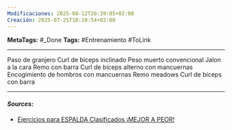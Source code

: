```yaml
---
Modificaciones: 2025-08-12T20:39:05+02:00
Creación: 2025-07-25T18:10:54+02:00
---
```

**MetaTags:** #_Done
**Tags:** #Entrenamiento #ToLink 
- - -
Paso de granjero
Curl de bíceps inclinado
Peso muerto convencional
Jalon a la cara
Remo con barra
Curl de bíceps alterno con mancuernas
Encogimiento de hombros con mancuernas
Remo meadows
Curl de bíceps con barra
- - - 
#### ***Sources:***
- [Ejercicios para ESPALDA Clasificados ¡MEJOR A PEOR!](https://www.youtube.com/watch?v=ocmgqJ3eJwI&t=545s)